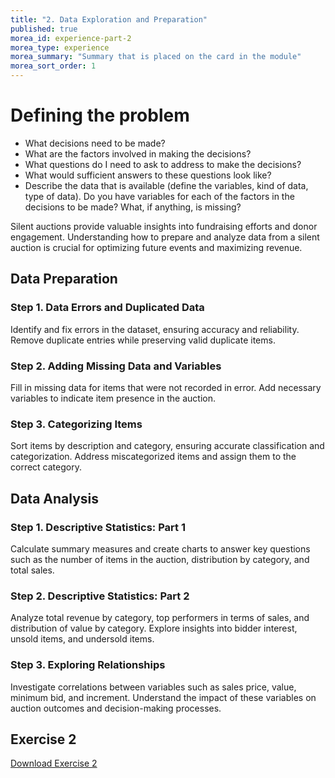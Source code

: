 ```yaml
---
title: "2. Data Exploration and Preparation"
published: true  
morea_id: experience-part-2 
morea_type: experience  
morea_summary: "Summary that is placed on the card in the module"
morea_sort_order: 1  
---  
```

# Defining the problem
* What decisions need to be made?
* What are the factors involved in making the decisions?
* What questions do I need to ask to address to make the decisions?
* What would sufficient answers to these questions look like?
* Describe the data that is available (define the variables, kind of data, type of data). Do you have variables for each of the factors in the decisions to be made? What, if anything, is missing?

Silent auctions provide valuable insights into fundraising efforts and donor engagement. Understanding how to prepare and analyze data from a silent auction is crucial for optimizing future events and maximizing revenue.

## Data Preparation
### Step 1. Data Errors and Duplicated Data
Identify and fix errors in the dataset, ensuring accuracy and reliability. Remove duplicate entries while preserving valid duplicate items.
### Step 2. Adding Missing Data and Variables
Fill in missing data for items that were not recorded in error. Add necessary variables to indicate item presence in the auction.
### Step 3. Categorizing Items
Sort items by description and category, ensuring accurate classification and categorization. Address miscategorized items and assign them to the correct category.
## Data Analysis
### Step 1. Descriptive Statistics: Part 1
Calculate summary measures and create charts to answer key questions such as the number of items in the auction, distribution by category, and total sales.
### Step 2. Descriptive Statistics: Part 2
Analyze total revenue by category, top performers in terms of sales, and distribution of value by category. Explore insights into bidder interest, unsold items, and undersold items.
### Step 3. Exploring Relationships
Investigate correlations between variables such as sales price, value, minimum bid, and increment. Understand the impact of these variables on auction outcomes and decision-making processes.

## Exercise 2
[Download Exercise 2](docs/ymca_step_2.docx)